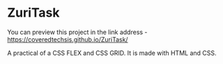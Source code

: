 # ZuriTask

You can preview this project in the link address - https://coveredtechsis.github.io/ZuriTask/

A practical of a CSS FLEX and CSS GRID. 
It is made with HTML and CSS.
